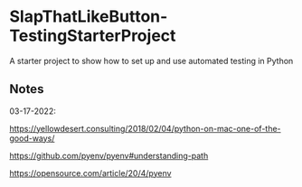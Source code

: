 # SlapThatLikeButton-TestingStarterProject
A starter project to show how to set up and use automated testing in Python

## Notes

03-17-2022:  

https://yellowdesert.consulting/2018/02/04/python-on-mac-one-of-the-good-ways/

https://github.com/pyenv/pyenv#understanding-path

https://opensource.com/article/20/4/pyenv